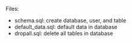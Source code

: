 
Files:

  * schema.sql: create database, user, and table
  * default_data.sql: default data in database
  * dropall.sql: delete all tables in database

